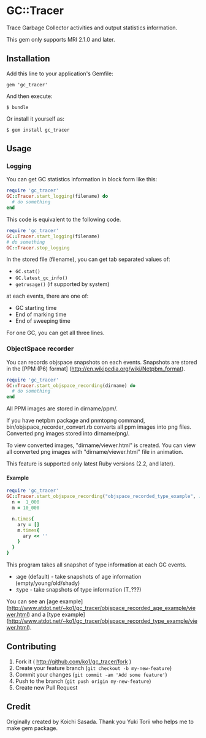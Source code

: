 # GC::Tracer

Trace Garbage Collector activities and output statistics information.

This gem only supports MRI 2.1.0 and later.

## Installation

Add this line to your application's Gemfile:

    gem 'gc_tracer'

And then execute:

    $ bundle

Or install it yourself as:

    $ gem install gc_tracer

## Usage

### Logging

You can get GC statistics information in block form like this:

```ruby
require 'gc_tracer'
GC::Tracer.start_logging(filename) do
  # do something
end
```

This code is equivalent to the following code.

```ruby
require 'gc_tracer'
GC::Tracer.start_logging(filename)
# do something
GC::Tracer.stop_logging
```

In the stored file (filename), you can get tab separated values of:

* `GC.stat()`
* `GC.latest_gc_info()`
* `getrusage()` (if supported by system)

at each events, there are one of:

* GC starting time
* End of marking time
* End of sweeping time

For one GC, you can get all three lines.

### ObjectSpace recorder

You can records objspace snapshots on each events.  Snapshots are stored 
in the [PPM (P6) format] (http://en.wikipedia.org/wiki/Netpbm_format).

```ruby
require 'gc_tracer'
GC::Tracer.start_objspace_recording(dirname) do
  # do something
end
```

All PPM images are stored in dirname/ppm/.

If you have netpbm package and pnmtopng command, 
bin/objspace_recorder_convert.rb converts all ppm images into png files. 
Converted png images stored into dirname/png/.

To view converted images, "dirname/viewer.html" is created.
You can view all converted png images with "dirname/viewer.html" file in animation.

This feature is supported only latest Ruby versions (2.2, and later).

#### Example

```ruby
require 'gc_tracer'
GC::Tracer.start_objspace_recording("objspace_recorded_type_example", :type){
  n =  1_000
  m = 10_000

  n.times{
    ary = []
    m.times{
      ary << ''
    }
  }
}
```

This program takes all snapshot of type information at each GC events.

- :age (default) - take snapshots of age information (empty/young/old/shady)
- :type - take snapshots of type information (T_???)

You can see an [age example] (http://www.atdot.net/~ko1/gc_tracer/objspace_recorded_age_example/viewer.html) and
a [type example] (http://www.atdot.net/~ko1/gc_tracer/objspace_recorded_type_example/viewer.html).

## Contributing

1. Fork it ( http://github.com/ko1/gc_tracer/fork )
2. Create your feature branch (`git checkout -b my-new-feature`)
3. Commit your changes (`git commit -am 'Add some feature'`)
4. Push to the branch (`git push origin my-new-feature`)
5. Create new Pull Request


## Credit

Originally created by Koichi Sasada.
Thank you Yuki Torii who helps me to make gem package.
